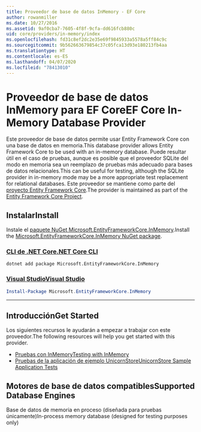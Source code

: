 ```yaml
---
title: Proveedor de base de datos InMemory - EF Core
author: rowanmiller
ms.date: 10/27/2016
ms.assetid: 9af0cba7-7605-4f8f-9cfa-dd616fcb880c
uid: core/providers/in-memory/index
ms.openlocfilehash: fd31c8ef2dc2e35e69f9845933a5578a5ff84c9c
ms.sourcegitcommit: 9b562663679854c37c05fca13d93e180213fb4aa
ms.translationtype: HT
ms.contentlocale: es-ES
ms.lasthandoff: 04/07/2020
ms.locfileid: "78413010"
---
```

# <a name="ef-core-in-memory-database-provider"></a><span data-ttu-id="ab6cf-102">Proveedor de base de datos InMemory para EF Core</span><span class="sxs-lookup"><span data-stu-id="ab6cf-102">EF Core In-Memory Database Provider</span></span>

<span data-ttu-id="ab6cf-103">Este proveedor de base de datos permite usar Entity Framework Core con una base de datos en memoria.</span><span class="sxs-lookup"><span data-stu-id="ab6cf-103">This database provider allows Entity Framework Core to be used with an in-memory database.</span></span> <span data-ttu-id="ab6cf-104">Puede resultar útil en el caso de pruebas, aunque es posible que el proveedor SQLite del modo en memoria sea un reemplazo de pruebas más adecuado para bases de datos relacionales.</span><span class="sxs-lookup"><span data-stu-id="ab6cf-104">This can be useful for testing, although the SQLite provider in in-memory mode may be a more appropriate test replacement for relational databases.</span></span> <span data-ttu-id="ab6cf-105">Este proveedor se mantiene como parte del [proyecto Entity Framework Core](https://github.com/aspnet/EntityFrameworkCore).</span><span class="sxs-lookup"><span data-stu-id="ab6cf-105">The provider is maintained as part of the [Entity Framework Core Project](https://github.com/aspnet/EntityFrameworkCore).</span></span>

## <a name="install"></a><span data-ttu-id="ab6cf-106">Instalar</span><span class="sxs-lookup"><span data-stu-id="ab6cf-106">Install</span></span>

<span data-ttu-id="ab6cf-107">Instale el [paquete NuGet Microsoft.EntityFrameworkCore.InMemory](https://www.nuget.org/packages/Microsoft.EntityFrameworkCore.InMemory/).</span><span class="sxs-lookup"><span data-stu-id="ab6cf-107">Install the [Microsoft.EntityFrameworkCore.InMemory NuGet package](https://www.nuget.org/packages/Microsoft.EntityFrameworkCore.InMemory/).</span></span>

### <a name="net-core-cli"></a>[<span data-ttu-id="ab6cf-108">CLI de .NET Core</span><span class="sxs-lookup"><span data-stu-id="ab6cf-108">.NET Core CLI</span></span>](#tab/dotnet-core-cli)

```dotnetcli
dotnet add package Microsoft.EntityFrameworkCore.InMemory
```

### <a name="visual-studio"></a>[<span data-ttu-id="ab6cf-109">Visual Studio</span><span class="sxs-lookup"><span data-stu-id="ab6cf-109">Visual Studio</span></span>](#tab/vs)

``` powershell
Install-Package Microsoft.EntityFrameworkCore.InMemory
```

***

## <a name="get-started"></a><span data-ttu-id="ab6cf-110">Introducción</span><span class="sxs-lookup"><span data-stu-id="ab6cf-110">Get Started</span></span>

<span data-ttu-id="ab6cf-111">Los siguientes recursos le ayudarán a empezar a trabajar con este proveedor.</span><span class="sxs-lookup"><span data-stu-id="ab6cf-111">The following resources will help you get started with this provider.</span></span>

* [<span data-ttu-id="ab6cf-112">Pruebas con InMemory</span><span class="sxs-lookup"><span data-stu-id="ab6cf-112">Testing with InMemory</span></span>](../../miscellaneous/testing/in-memory.md)
* [<span data-ttu-id="ab6cf-113">Pruebas de la aplicación de ejemplo UnicornStore</span><span class="sxs-lookup"><span data-stu-id="ab6cf-113">UnicornStore Sample Application Tests</span></span>](https://github.com/rowanmiller/UnicornStore/blob/master/UnicornStore/src/UnicornStore.Tests/Controllers/ShippingControllerTests.cs)

## <a name="supported-database-engines"></a><span data-ttu-id="ab6cf-114">Motores de base de datos compatibles</span><span class="sxs-lookup"><span data-stu-id="ab6cf-114">Supported Database Engines</span></span>

<span data-ttu-id="ab6cf-115">Base de datos de memoria en proceso (diseñada para pruebas únicamente)</span><span class="sxs-lookup"><span data-stu-id="ab6cf-115">In-process memory database (designed for testing purposes only)</span></span>
